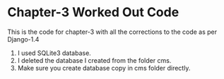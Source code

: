 Chapter-3 Worked Out Code
==============================

This is the code for chapter-3 with all the corrections to the code as per Django-1.4

1. I used SQLite3 database.
2. I deleted the database I created from the folder cms.
3. Make sure you create database copy in cms folder directly.
